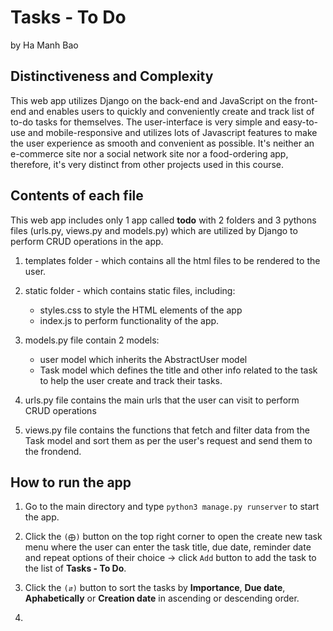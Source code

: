 # Tasks - To Do

by Ha Manh Bao

## Distinctiveness and Complexity

This web app utilizes Django on the back-end and JavaScript on the front-end and enables users to quickly and conveniently create and track list of to-do tasks for themselves. The user-interface is very simple and easy-to-use and mobile-responsive and utilizes lots of Javascript features to make the user experience as smooth and convenient as possible. It's neither an e-commerce site nor a social network site nor a food-ordering app, therefore, it's very distinct from other projects used in this course.

## Contents of each file

This web app includes only 1 app called **todo** with 2 folders and 3 pythons files (urls.py, views.py and models.py) which are utilized by Django to perform CRUD operations in the app.

1. templates folder - which contains all the html files to be rendered to the user.
2. static folder - which contains static files, including:

    - styles.css to style the HTML elements of the app
    - index.js to perform functionality of the app.

3. models.py file contain 2 models:

    - user model which inherits the AbstractUser model
    - Task model which defines the title and other info related to the task to help the user create and track their tasks.

4. urls.py file contains the main urls that the user can visit to perform CRUD operations

5. views.py file contains the functions that fetch and filter data from the Task model and sort them as per the user's request and send them to the frondend.

## How to run the app

1. Go to the main directory and type `python3 manage.py runserver` to start the app.
   
2. Click the `(⨁)` button on the top right corner to open the create new task menu where the user can enter the task title, due date, reminder date and repeat options of their choice -> click `Add` button to add the task to the list of __Tasks - To Do__.

3. Click the `(⇵)` button to sort the tasks by __Importance__, __Due date__, __Aphabetically__ or __Creation date__ in ascending or descending order.

4.
